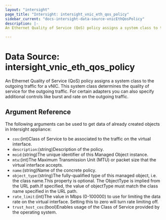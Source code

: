 ```yaml
---
layout: "intersight"
page_title: "Intersight: intersight_vnic_eth_qos_policy"
sidebar_current: "docs-intersight-data-source-vnicEthQosPolicy"
description: |-
An Ethernet Quality of Service (QoS) policy assigns a system class to the outgoing traffic for a vNIC. This system class determines the quality of service for the outgoing traffic. For certain adapters you can also specify additional controls like burst and rate on the outgoing traffic.

---
```


# Data Source: intersight_vnic_eth_qos_policy
An Ethernet Quality of Service (QoS) policy assigns a system class to the outgoing traffic for a vNIC. This system class determines the quality of service for the outgoing traffic. For certain adapters you can also specify additional controls like burst and rate on the outgoing traffic.

## Argument Reference
The following arguments can be used to get data of already created objects in Intersight appliance:
* `cos`:(int)Class of Service to be associated to the traffic on the virtual interface.
* `description`:(string)Description of the policy.
* `moid`:(string)The unique identifier of this Managed Object instance.
* `mtu`:(int)The Maximum Transmission Unit (MTU) or packet size that the virtual interface accepts.
* `name`:(string)Name of the concrete policy.
* `object_type`:(string)The fully-qualified type of this managed object, i.e. the class name.This property is optional. The ObjectType is implied from the URL path.If specified, the value of objectType must match the class name specified in the URL path.
* `rate_limit`:(int)The value in Mbps (0-100000) to use for limiting the data rate on the virtual interface. Setting this to zero will turn rate limiting off.
* `trust_host_cos`:(bool)Enables usage of the Class of Service provided by the operating system.

